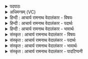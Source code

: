 <details><summary>पदपाठः</summary>

सम्। दे꣣वैः꣢। शो꣣भते। वृ꣡षा꣢꣯। क꣡विः꣢। यो꣡नौ꣢꣯। अ꣡धि꣢꣯। प्रि꣣यः꣢। प꣡व꣢꣯मानः। अ꣡दा꣢꣯भ्यः। अ। दा꣣भ्यः। ९२०।
</details>

<details><summary>अधिमन्त्रम् (VC)</summary>

- पवमानः सोमः
- दृढच्युत आगस्त्यः
- गायत्री
- षड्जः
</details>

<details><summary>हिन्दी : आचार्य रामनाथ वेदालंकार - विषयः</summary>

आगे फिर गुरु-शिष्य का ही विषय है।
</details>

<details><summary>हिन्दी : आचार्य रामनाथ वेदालंकार - पदार्थः</summary>

पदार्थान्वयभाषाः -  (वृषा)ज्ञान की वर्षा करनेवाला, (कविः)मेधावी, (प्रियः)शिष्यों से प्रीति रखनेवाला, (अदाभ्यः)ठगा न जा सकनेवाला(पवमानः)पवित्रतादायक आचार्य(योनौ अधि)गुरुकुलरूप घर में(देवैः)दिव्यगुणी शिष्यों के साथ(सं शोभते)भली-भाँति शोभा पाता है ॥२॥
</details>

<details><summary>हिन्दी : आचार्य रामनाथ वेदालंकार - भावार्थः</summary>

भावार्थभाषाः -  सुयोग्य गुरु और सुयोग्य शिष्य आपस में मिलकर बहुत अधिक शोभा पाते हैं ॥२॥
</details>

<details><summary>संस्कृत : आचार्य रामनाथ वेदालंकार - विषयः</summary>

अथ पुनरपि गुरुशिष्यविषयमाह।
</details>

<details><summary>संस्कृत : आचार्य रामनाथ वेदालंकार - पदार्थः</summary>

पदार्थान्वयभाषाः -  (वृषा)ज्ञानवर्षकः, (कविः)मेधावी, (प्रियः)शिष्याणां वत्सलः, (अदाभ्यः)दब्धुं वञ्चयितुमशक्यः(पवमानः)पवित्रयिता आचार्यः(योनौ अधि)गृहे,गुरुकुले इत्यर्थः।[योनिरिति गृहनाम। निघं० १।१२।] (देवैः)दिव्यगुणयुक्तैः शिष्यैः सह(सं शोभते)संविभाति ॥२॥
</details>

<details><summary>संस्कृत : आचार्य रामनाथ वेदालंकार - भावार्थः</summary>

भावार्थभाषाः -  सुयोग्या गुरवः सुयोग्याः शिष्याश्च परस्परं मिलित्वाऽतितरां शोभन्ते ॥२॥
</details>

<details><summary>संस्कृत : आचार्य रामनाथ वेदालंकार - पादटिप्पनी</summary>

टिप्पणी:   १.ऋ० ९।२५।३,‘वृ॒त्र॒हा दे॑व॒वीत॑मः’ इति तृतीयः पादः।
</details>